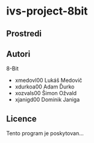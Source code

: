 # ivs-project-8bit
Prostredi
---------

Autori
------

8-Bit
- xmedovl00 Lukáš Medovič 
- xdurkoa00 Adam Ďurko 
- xozvals00 Šimon Ožvald
- xjanigd00 Dominik Janiga

Licence
-------

Tento program je poskytovan...
